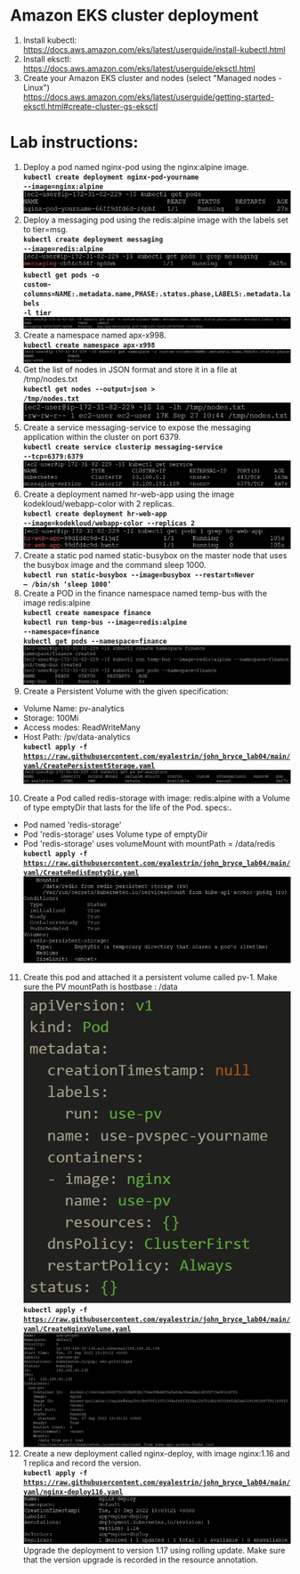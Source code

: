# Amazon EKS cluster deployment
1. Install kubectl:  
  https://docs.aws.amazon.com/eks/latest/userguide/install-kubectl.html  
2. Install eksctl:  
  https://docs.aws.amazon.com/eks/latest/userguide/eksctl.html  
3. Create your Amazon EKS cluster and nodes (select "Managed nodes - Linux")  
  https://docs.aws.amazon.com/eks/latest/userguide/getting-started-eksctl.html#create-cluster-gs-eksctl

# Lab instructions:
1. Deploy a pod named nginx-pod using the nginx:alpine image.  
  **<code>kubectl create deployment nginx-pod-yourname --image=nginx:alpine</code>**  
  ![Alt text](https://raw.githubusercontent.com/eyalestrin/john_bryce_lab04/master/images/screenshot01.jpg)
2. Deploy a messaging pod using the redis:alpine image with the labels set to tier=msg.  
  **<code>kubectl create deployment messaging --image=redis:alpine</code>**  
  ![Alt text](https://raw.githubusercontent.com/eyalestrin/john_bryce_lab04/master/images/screenshot02.jpg)  
  **<code>kubectl get pods -o custom-columns=NAME:.metadata.name,PHASE:.status.phase,LABELS:.metadata.labels -l tier</code>**  
  ![Alt text](https://raw.githubusercontent.com/eyalestrin/john_bryce_lab04/master/images/screenshot03.jpg)
3. Create a namespace named apx-x998.  
  **<code>kubectl create namespace apx-x998</code>**  
  ![Alt text](https://raw.githubusercontent.com/eyalestrin/john_bryce_lab04/master/images/screenshot04.jpg)
4. Get the list of nodes in JSON format and store it in a file at /tmp/nodes.txt  
  **<code>kubectl get nodes --output=json > /tmp/nodes.txt</code>**  
  ![Alt text](https://raw.githubusercontent.com/eyalestrin/john_bryce_lab04/master/images/screenshot05.jpg)
5. Create a service messaging-service to expose the messaging application within the cluster on port 6379.  
  **<code>kubectl create service clusterip messaging-service --tcp=6379:6379</code>**  
  ![Alt text](https://raw.githubusercontent.com/eyalestrin/john_bryce_lab04/master/images/screenshot06.jpg)
6. Create a deployment named hr-web-app using the image kodekloud/webapp-color with 2 replicas.  
  **<code>kubectl create deployment hr-web-app --image=kodekloud/webapp-color --replicas 2</code>**  
  ![Alt text](https://raw.githubusercontent.com/eyalestrin/john_bryce_lab04/master/images/screenshot07.jpg)
7. Create a static pod named static-busybox on the master node that uses the busybox image and the command sleep 1000.  
  **<code>kubectl run static-busybox --image=busybox --restart=Never – /bin/sh ‘sleep 1000’</code>**
8. Create a POD in the finance namespace named temp-bus with the image redis:alpine  
  **<code>kubectl create namespace finance</code>**  
  **<code>kubectl run temp-bus --image=redis:alpine --namespace=finance</code>**  
  **<code>kubectl get pods --namespace=finance</code>**  
  ![Alt text](https://raw.githubusercontent.com/eyalestrin/john_bryce_lab04/master/images/screenshot08.jpg)
9. Create a Persistent Volume with the given specification:  
  * Volume Name: pv-analytics  
  * Storage: 100Mi  
  * Access modes: ReadWriteMany  
  * Host Path: /pv/data-analytics  
  **<code>kubectl apply -f https://raw.githubusercontent.com/eyalestrin/john_bryce_lab04/main/yaml/CreatePersistentStorage.yaml</code>**  
  ![Alt text](https://github.com/eyalestrin/john_bryce_lab04/blob/99f1c26de06b1a650685448da169ad9401f6f09d/images/screenshot09.jpg)
10. Create a Pod called redis-storage with image: redis:alpine with a Volume of type emptyDir that lasts for the life of the Pod. specs:.  
  * Pod named 'redis-storage'  
  * Pod 'redis-storage' uses Volume type of emptyDir  
  * Pod 'redis-storage' uses volumeMount with mountPath = /data/redis  
  **<code>kubectl apply -f https://raw.githubusercontent.com/eyalestrin/john_bryce_lab04/main/yaml/CreateRedisEmptyDir.yaml</code>**  
  ![Alt text](https://github.com/eyalestrin/john_bryce_lab04/blob/2a1f2d191f01795783bc9eb8a52d7e96c6d71c2a/images/screenshot10.jpg)
11. Create this pod and attached it a persistent volume called pv-1. Make sure the PV mountPath is hostbase : /data  
  ![Alt text](https://github.com/eyalestrin/john_bryce_lab04/blob/main/images/screenshot11.jpg)  
  **<code>kubectl apply -f https://raw.githubusercontent.com/eyalestrin/john_bryce_lab04/main/yaml/CreateNginxVolume.yaml</code>**  
  ![Alt text](https://github.com/eyalestrin/john_bryce_lab04/blob/main/images/screenshot12.jpg)  
12. Create a new deployment called nginx-deploy, with image nginx:1.16 and 1 replica and record the version.  
  **<code>kubectl apply -f https://raw.githubusercontent.com/eyalestrin/john_bryce_lab04/main/yaml/nginx-deploy116.yaml</code>**  
  ![Alt text](https://github.com/eyalestrin/john_bryce_lab04/blob/main/images/screenshot13.jpg)  
  Upgrade the deployment to version 1.17 using rolling update. Make sure that the version upgrade is recorded in the resource annotation. 
   
